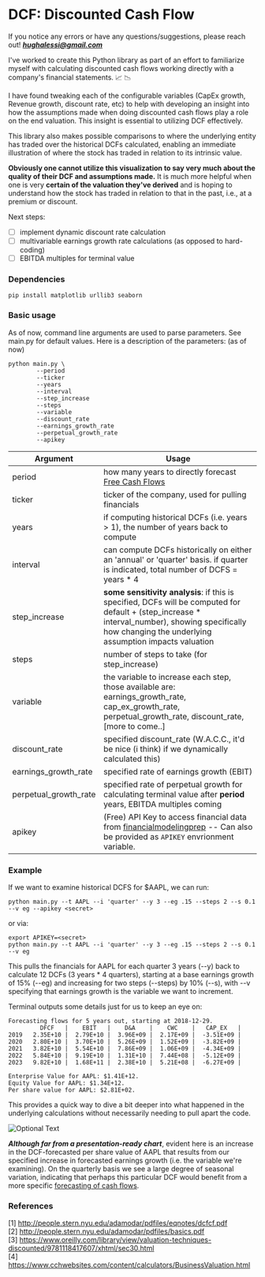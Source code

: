 # DCF: Discounted Cash Flow

If you notice any errors or have any questions/suggestions, please reach out! ***hughalessi@gmail.com*** 

I've worked to create this Python library as part of an effort to familiarize myself with calculating discounted cash flows  working directly with a company's financial statements.  :chart_with_upwards_trend: :chart_with_downwards_trend:

I have found tweaking each of the configurable variables (CapEx growth, Revenue growth, discount rate, etc) to help with developing an insight into how the assumptions made when doing discounted cash flows play a role on the end valuation. This insight is essential to utilizing DCF effectively.

This library also makes possible comparisons to where the underlying entity has traded over the historical DCFs calculated, enabling an immediate illustration of where the stock has traded in relation to its intrinsic value.

**Obviously one cannot utilize this visualization to say very much about the quality of their DCF and assumptions made.** It is much more helpful when one is very __certain of the valuation they've derived__ and is hoping to understand how the stock has traded in relation to that in the past, i.e., at a premium or discount.

Next steps: 
- [ ] implement dynamic discount rate calculation
- [ ] multivariable earnings growth rate calculations (as opposed to hard-coding)
- [ ] EBITDA multiples for terminal value

### Dependencies

```pip install matplotlib urllib3 seaborn```

### Basic usage

As of now, command line arguments are used to parse parameters. See main.py for default values. Here is a description of the parameters: (as of now)

```
python main.py \
        --period        
        --ticker        
        --years         
        --interval      
        --step_increase 
        --steps         
        --variable      
        --discount_rate 
        --earnings_growth_rate 
        --perpetual_growth_rate
        --apikey
```

  Argument              | Usage          
----------------------- | ------------------
period                  | how many years to directly forecast [Free Cash Flows](https://financeformulas.net/Free-Cash-Flow-to-Firm.html)
ticker                  | ticker of the company, used for pulling financials
years                   | if computing historical DCFs (i.e. years > 1), the number of years back to compute
interval                | can compute DCFs historically on either an 'annual' or 'quarter' basis. if quarter is indicated, total number of DCFS = years * 4
step_increase           | __some sensitivity analysis__: if this is specified, DCFs will be computed for default + (step_increase * interval_number), showing specifically how changing the underlying assumption impacts valuation
steps                   | number of steps to take (for step_increase)
variable                | the variable to increase each step, those available are: earnings_growth_rate, cap_ex_growth_rate, perpetual_growth_rate, discount_rate, [more to come..]
discount_rate           | specified discount_rate (W.A.C.C., it'd be nice (i think) if we dynamically calculated this)
earnings_growth_rate    | specified rate of earnings growth (EBIT)
perpetual_growth_rate   | specified rate of perpetual growth for calculating terminal value after __period__ years, EBITDA multiples coming
apikey                  | (Free) API Key to access financial data from [financialmodelingprep](https://financialmodelingprep.com/) -- Can also be provided as `APIKEY` envrionment variable.

### Example

If we want to examine historical DCFS for $AAPL, we can run:

```python main.py --t AAPL --i 'quarter' --y 3 --eg .15 --steps 2 --s 0.1 --v eg --apikey <secret>```

or via:
```
export APIKEY=<secret>
python main.py --t AAPL --i 'quarter' --y 3 --eg .15 --steps 2 --s 0.1 --v eg
```


This pulls the financials for AAPL for each quarter 3 years (--y) back to calculate 12 DCFs (3 years * 4 quarters), starting at a base earnings growth of 15% (--eg) and increasing for two steps (--steps) by 10% (--s), with --v specifying that earnings growth is the variable we want to increment. 

Terminal outputs some details just for us to keep an eye on:

```
Forecasting flows for 5 years out, starting at 2018-12-29. 
         DFCF   |    EBIT   |    D&A    |    CWC    |   CAP_EX   | 
2019   2.35E+10 |  2.79E+10 |  3.96E+09 |  2.17E+09 |  -3.51E+09 | 
2020   2.80E+10 |  3.70E+10 |  5.26E+09 |  1.52E+09 |  -3.82E+09 | 
2021   3.82E+10 |  5.54E+10 |  7.86E+09 |  1.06E+09 |  -4.34E+09 | 
2022   5.84E+10 |  9.19E+10 |  1.31E+10 |  7.44E+08 |  -5.12E+09 | 
2023   9.82E+10 |  1.68E+11 |  2.38E+10 |  5.21E+08 |  -6.27E+09 | 

Enterprise Value for AAPL: $1.41E+12. 
Equity Value for AAPL: $1.34E+12. 
Per share value for AAPL: $2.81E+02.
```
This provides a quick way to dive a bit deeper into what happened in the underlying calculations without necessarily needing to pull apart the code. 

![Optional Text](../master/imgs/AAPL_eg_long.png)

***Although far from a presentation-ready chart***, evident here is an increase in the DCF-forecasted per share value of AAPL that results from our specified increase in forecasted earnings growth (i.e. the variable we're examining). On the quarterly basis we see a large degree of seasonal variation, indicating that perhaps this particular DCF would benefit from a more specific [forecasting of cash flows](https://www.ersj.eu/repec/ers/papers/11_2_p2.pdf). 

### References

[1] http://people.stern.nyu.edu/adamodar/pdfiles/eqnotes/dcfcf.pdf                                                      
[2] http://people.stern.nyu.edu/adamodar/pdfiles/basics.pdf                                                     
[3] https://www.oreilly.com/library/view/valuation-techniques-discounted/9781118417607/xhtml/sec30.html                     
[4] https://www.cchwebsites.com/content/calculators/BusinessValuation.html
